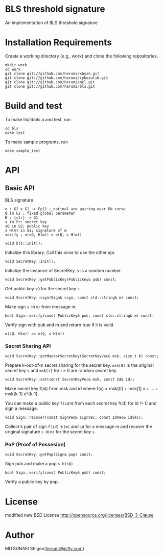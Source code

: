 # BLS threshold signature

An implementation of BLS threshold signature

# Installation Requirements

Create a working directory (e.g., work) and clone the following repositories.
```
mkdir work
cd work
git clone git://github.com/herumi/xbyak.git
git clone git://github.com/herumi/cybozulib.git
git clone git://github.com/herumi/mcl.git
git clone git://github.com/herumi/bls.git
```

# Build and test
To make lib/libbls.a and test, run
```
cd bls
make test
```
To make sample programs, run
```
make sample_test
```

# API

## Basic API

BLS signature
```
e : G2 x G1 -> Fp12 ; optimal ate pairing over BN curve
Q in G2 ; fixed global parameter
H : {str} -> G1
s in Fr: secret key
sQ in G2; public key
s H(m) in G1; signature of m
verify ; e(sQ, H(m)) = e(Q, s H(m))
```

```
void bls::init();
```

Initialize this library. Call this once to use the other api.

```
void SecretKey::init();
```

Initialize the instance of SecretKey. `s` is a random number.

```
void SecretKey::getPublicKey(PublicKey& pub) const;
```

Get public key `sQ` for the secret key `s`.

```
void SecretKey::sign(Sign& sign, const std::string& m) const;
```

Make sign `s H(m)` from message m.

```
bool Sign::verify(const PublicKey& pub, const std::string& m) const;
```

Verify sign with pub and m and return true if it is valid.

```
e(sQ, H(m)) == e(Q, s H(m))
```

### Secret Sharing API

```
void SecretKey::getMasterSecretKey(SecretKeyVec& msk, size_t k) const;
```

Prepare k-out-of-n secret sharing for the secret key.
`msk[0]` is the original secret key `s` and `msk[i]` for i > 0 are random secret key.

```
void SecretKey::set(const SecretKeyVec& msk, const Id& id);
```

Make secret key f(id) from msk and id where f(x) = msk[0] + msk[1] x + ... + msk[k-1] x^{k-1}.

You can make a public key `f(id)Q` from each secret key f(id) for id != 0 and sign a message.

```
void Sign::recover(const SignVec& signVec, const IdVec& idVec);
```

Collect k pair of sign `f(id) H(m)` and `id` for a message m and recover the original signature `s H(m)` for the secret key `s`.

### PoP (Proof of Possesion)

```
void SecretKey::getPop(Sign& pop) const;
```

Sign pub and make a pop `s H(sQ)`

```
bool Sign::verify(const PublicKey& pub) const;
```

Verify a public key by pop.

# License

modified new BSD License
http://opensource.org/licenses/BSD-3-Clause

# Author

MITSUNARI Shigeo(herumi@nifty.com)

